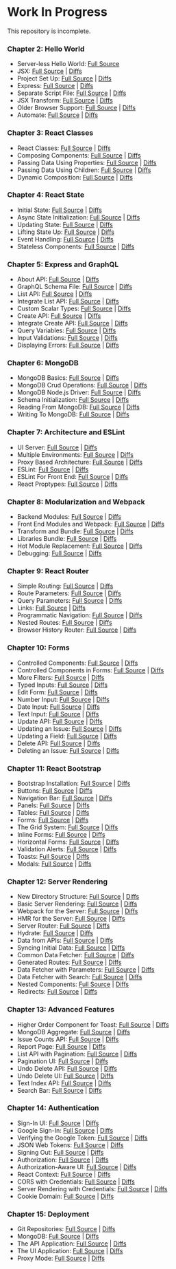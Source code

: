# Work In Progress

This repository is incomplete.

### Chapter 2: Hello World
   * Server-less Hello World: [Full Source](../../tree/02.01-server-less-hello-world)
   * JSX: [Full Source](../../tree/02.02-jsx) | [Diffs](../../compare/02.01-server-less-hello-world...02.02-jsx#files_bucket)
   * Project Set Up: [Full Source](../../tree/02.03-project-set-up) | [Diffs](../../compare/02.02-jsx...02.03-project-set-up#files_bucket)
   * Express: [Full Source](../../tree/02.04-express) | [Diffs](../../compare/02.03-project-set-up...02.04-express#files_bucket)
   * Separate Script File: [Full Source](../../tree/02.05-separate-script-file) | [Diffs](../../compare/02.04-express...02.05-separate-script-file#files_bucket)
   * JSX Transform: [Full Source](../../tree/02.06-jsx-transform) | [Diffs](../../compare/02.05-separate-script-file...02.06-jsx-transform#files_bucket)
   * Older Browser Support: [Full Source](../../tree/02.07-older-browser-support) | [Diffs](../../compare/02.06-jsx-transform...02.07-older-browser-support#files_bucket)
   * Automate: [Full Source](../../tree/02.08-automate) | [Diffs](../../compare/02.07-older-browser-support...02.08-automate#files_bucket)

### Chapter 3: React Classes
   * React Classes: [Full Source](../../tree/03.01-react-classes) | [Diffs](../../compare/02.08-automate...03.01-react-classes#files_bucket)
   * Composing Components: [Full Source](../../tree/03.02-composing-components) | [Diffs](../../compare/03.01-react-classes...03.02-composing-components#files_bucket)
   * Passing Data Using Properties: [Full Source](../../tree/03.03-passing-data-using-properties) | [Diffs](../../compare/03.02-composing-components...03.03-passing-data-using-properties#files_bucket)
   * Passing Data Using Children: [Full Source](../../tree/03.04-passing-data-using-children) | [Diffs](../../compare/03.03-passing-data-using-properties...03.04-passing-data-using-children#files_bucket)
   * Dynamic Composition: [Full Source](../../tree/03.05-dynamic-composition) | [Diffs](../../compare/03.04-passing-data-using-children...03.05-dynamic-composition#files_bucket)

### Chapter 4: React State
   * Initial State: [Full Source](../../tree/04.01-initial-state) | [Diffs](../../compare/03.05-dynamic-composition...04.01-initial-state#files_bucket)
   * Async State Initialization: [Full Source](../../tree/04.02-async-state-initialization) | [Diffs](../../compare/04.01-initial-state...04.02-async-state-initialization#files_bucket)
   * Updating State: [Full Source](../../tree/04.03-updating-state) | [Diffs](../../compare/04.02-async-state-initialization...04.03-updating-state#files_bucket)
   * Lifting State Up: [Full Source](../../tree/04.04-lifting-state-up) | [Diffs](../../compare/04.03-updating-state...04.04-lifting-state-up#files_bucket)
   * Event Handling: [Full Source](../../tree/04.05-event-handling) | [Diffs](../../compare/04.04-lifting-state-up...04.05-event-handling#files_bucket)
   * Stateless Components: [Full Source](../../tree/04.06-stateless-components) | [Diffs](../../compare/04.05-event-handling...04.06-stateless-components#files_bucket)

### Chapter 5: Express and GraphQL
   * About API: [Full Source](../../tree/05.01-about-api) | [Diffs](../../compare/04.06-stateless-components...05.01-about-api#files_bucket)
   * GraphQL Schema File: [Full Source](../../tree/05.02-graphql-schema-file) | [Diffs](../../compare/05.01-about-api...05.02-graphql-schema-file#files_bucket)
   * List API: [Full Source](../../tree/05.03-list-api) | [Diffs](../../compare/05.02-graphql-schema-file...05.03-list-api#files_bucket)
   * Integrate List API: [Full Source](../../tree/05.04-integrate-list-api) | [Diffs](../../compare/05.03-list-api...05.04-integrate-list-api#files_bucket)
   * Custom Scalar Types: [Full Source](../../tree/05.05-custom-scalar-types) | [Diffs](../../compare/05.04-integrate-list-api...05.05-custom-scalar-types#files_bucket)
   * Create API: [Full Source](../../tree/05.06-create-api) | [Diffs](../../compare/05.05-custom-scalar-types...05.06-create-api#files_bucket)
   * Integrate Create API: [Full Source](../../tree/05.07-integrate-create-api) | [Diffs](../../compare/05.06-create-api...05.07-integrate-create-api#files_bucket)
   * Query Variables: [Full Source](../../tree/05.08-query-variables) | [Diffs](../../compare/05.07-integrate-create-api...05.08-query-variables#files_bucket)
   * Input Validations: [Full Source](../../tree/05.09-input-validations) | [Diffs](../../compare/05.08-query-variables...05.09-input-validations#files_bucket)
   * Displaying Errors: [Full Source](../../tree/05.10-displaying-errors) | [Diffs](../../compare/05.09-input-validations...05.10-displaying-errors#files_bucket)

### Chapter 6: MongoDB
   * MongoDB Basics: [Full Source](../../tree/06.01-mongodb-basics) | [Diffs](../../compare/05.10-displaying-errors...06.01-mongodb-basics#files_bucket)
   * MongoDB Crud Operations: [Full Source](../../tree/06.02-mongodb-crud-operations) | [Diffs](../../compare/06.01-mongodb-basics...06.02-mongodb-crud-operations#files_bucket)
   * MongoDB Node.js Driver: [Full Source](../../tree/06.03-mongodb-node.js-driver) | [Diffs](../../compare/06.02-mongodb-crud-operations...06.03-mongodb-node.js-driver#files_bucket)
   * Schema Initialization: [Full Source](../../tree/06.04-schema-initialization) | [Diffs](../../compare/06.03-mongodb-node.js-driver...06.04-schema-initialization#files_bucket)
   * Reading From MongoDB: [Full Source](../../tree/06.05-reading-from-mongodb) | [Diffs](../../compare/06.04-schema-initialization...06.05-reading-from-mongodb#files_bucket)
   * Writing To MongoDB: [Full Source](../../tree/06.06-writing-to-mongodb) | [Diffs](../../compare/06.05-reading-from-mongodb...06.06-writing-to-mongodb#files_bucket)

### Chapter 7: Architecture and ESLint
   * UI Server: [Full Source](../../tree/07.01-ui-server) | [Diffs](../../compare/06.06-writing-to-mongodb...07.01-ui-server#files_bucket)
   * Multiple Environments: [Full Source](../../tree/07.02-multiple-environments) | [Diffs](../../compare/07.01-ui-server...07.02-multiple-environments#files_bucket)
   * Proxy Based Architecture: [Full Source](../../tree/07.03-proxy-based-architecture) | [Diffs](../../compare/07.02-multiple-environments...07.03-proxy-based-architecture#files_bucket)
   * ESLint: [Full Source](../../tree/07.04-eslint) | [Diffs](../../compare/07.03-proxy-based-architecture...07.04-eslint#files_bucket)
   * ESLint For Front End: [Full Source](../../tree/07.05-eslint-for-front-end) | [Diffs](../../compare/07.04-eslint...07.05-eslint-for-front-end#files_bucket)
   * React Proptypes: [Full Source](../../tree/07.06-react-proptypes) | [Diffs](../../compare/07.05-eslint-for-front-end...07.06-react-proptypes#files_bucket)

### Chapter 8: Modularization and Webpack
   * Backend Modules: [Full Source](../../tree/08.01-backend-modules) | [Diffs](../../compare/07.06-react-proptypes...08.01-backend-modules#files_bucket)
   * Front End Modules and Webpack: [Full Source](../../tree/08.02-front-end-modules-and-webpack) | [Diffs](../../compare/08.01-backend-modules...08.02-front-end-modules-and-webpack#files_bucket)
   * Transform and Bundle: [Full Source](../../tree/08.03-transform-and-bundle) | [Diffs](../../compare/08.02-front-end-modules-and-webpack...08.03-transform-and-bundle#files_bucket)
   * Libraries Bundle: [Full Source](../../tree/08.04-libraries-bundle) | [Diffs](../../compare/08.03-transform-and-bundle...08.04-libraries-bundle#files_bucket)
   * Hot Module Replacement: [Full Source](../../tree/08.05-hot-module-replacement) | [Diffs](../../compare/08.04-libraries-bundle...08.05-hot-module-replacement#files_bucket)
   * Debugging: [Full Source](../../tree/08.06-debugging) | [Diffs](../../compare/08.05-hot-module-replacement...08.06-debugging#files_bucket)

### Chapter 9: React Router
   * Simple Routing: [Full Source](../../tree/09.01-simple-routing) | [Diffs](../../compare/08.06-debugging...09.01-simple-routing#files_bucket)
   * Route Parameters: [Full Source](../../tree/09.02-route-parameters) | [Diffs](../../compare/09.01-simple-routing...09.02-route-parameters#files_bucket)
   * Query Parameters: [Full Source](../../tree/09.03-query-parameters) | [Diffs](../../compare/09.02-route-parameters...09.03-query-parameters#files_bucket)
   * Links: [Full Source](../../tree/09.04-links) | [Diffs](../../compare/09.03-query-parameters...09.04-links#files_bucket)
   * Programmatic Navigation: [Full Source](../../tree/09.05-programmatic-navigation) | [Diffs](../../compare/09.04-links...09.05-programmatic-navigation#files_bucket)
   * Nested Routes: [Full Source](../../tree/09.06-nested-routes) | [Diffs](../../compare/09.05-programmatic-navigation...09.06-nested-routes#files_bucket)
   * Browser History Router: [Full Source](../../tree/09.07-browser-history-router) | [Diffs](../../compare/09.06-nested-routes...09.07-browser-history-router#files_bucket)

### Chapter 10: Forms
   * Controlled Components: [Full Source](../../tree/10.01-controlled-components) | [Diffs](../../compare/09.07-browser-history-router...10.01-controlled-components#files_bucket)
   * Controlled Components in Forms: [Full Source](../../tree/10.02-controlled-components-in-forms) | [Diffs](../../compare/10.01-controlled-components...10.02-controlled-components-in-forms#files_bucket)
   * More Filters: [Full Source](../../tree/10.03-more-filters) | [Diffs](../../compare/10.02-controlled-components-in-forms...10.03-more-filters#files_bucket)
   * Typed Inputs: [Full Source](../../tree/10.04-typed-inputs) | [Diffs](../../compare/10.03-more-filters...10.04-typed-inputs#files_bucket)
   * Edit Form: [Full Source](../../tree/10.05-edit-page) | [Diffs](../../compare/10.04-typed-inputs...10.05-edit-page#files_bucket)
   * Number Input: [Full Source](../../tree/10.06-number-input) | [Diffs](../../compare/10.05-edit-page...10.06-number-input#files_bucket)
   * Date Input: [Full Source](../../tree/10.07-date-input) | [Diffs](../../compare/10.06-number-input...10.07-date-input#files_bucket)
   * Text Input: [Full Source](../../tree/10.08-text-input) | [Diffs](../../compare/10.07-date-input...10.08-text-input#files_bucket)
   * Update API: [Full Source](../../tree/10.09-update-api) | [Diffs](../../compare/10.08-text-input...10.09-update-api#files_bucket)
   * Updating an Issue: [Full Source](../../tree/10.10-updating-an-issue) | [Diffs](../../compare/10.09-update-api...10.10-updating-an-issue#files_bucket)
   * Updating a Field: [Full Source](../../tree/10.11-updating-a-field) | [Diffs](../../compare/10.10-updating-an-issue...10.11-updating-a-field#files_bucket)
   * Delete API: [Full Source](../../tree/10.12-delete-api) | [Diffs](../../compare/10.11-updating-a-field...10.12-delete-api#files_bucket)
   * Deleting an Issue: [Full Source](../../tree/10.13-deleting-an-issue) | [Diffs](../../compare/10.12-delete-api...10.13-deleting-an-issue#files_bucket)

### Chapter 11: React Bootstrap
   * Bootstrap Installation: [Full Source](../../tree/11.01-bootstrap-installation) | [Diffs](../../compare/10.13-deleting-an-issue...11.01-bootstrap-installation#files_bucket)
   * Buttons: [Full Source](../../tree/11.02-buttons) | [Diffs](../../compare/11.01-bootstrap-installation...11.02-buttons#files_bucket)
   * Navigation Bar: [Full Source](../../tree/11.03-navigation-bar) | [Diffs](../../compare/11.02-buttons...11.03-navigation-bar#files_bucket)
   * Panels: [Full Source](../../tree/11.04-panels) | [Diffs](../../compare/11.03-navigation-bar...11.04-panels#files_bucket)
   * Tables: [Full Source](../../tree/11.05-tables) | [Diffs](../../compare/11.04-panels...11.05-tables#files_bucket)
   * Forms: [Full Source](../../tree/11.06-forms) | [Diffs](../../compare/11.05-tables...11.06-forms#files_bucket)
   * The Grid System: [Full Source](../../tree/11.07-grid-system) | [Diffs](../../compare/11.06-forms...11.07-grid-system#files_bucket)
   * Inline Forms: [Full Source](../../tree/11.08-inline-forms) | [Diffs](../../compare/11.07-grid-system...11.08-inline-forms#files_bucket)
   * Horizontal Forms: [Full Source](../../tree/11.09-horizontal-forms) | [Diffs](../../compare/11.08-inline-forms...11.09-horizontal-forms#files_bucket)
   * Validation Alerts: [Full Source](../../tree/11.10-validation-alerts) | [Diffs](../../compare/11.09-horizontal-forms...11.10-validation-alerts#files_bucket)
   * Toasts: [Full Source](../../tree/11.11-toasts) | [Diffs](../../compare/11.10-validation-alerts...11.11-toasts#files_bucket)
   * Modals: [Full Source](../../tree/11.12-modals) | [Diffs](../../compare/11.11-toasts...11.12-modals#files_bucket)

### Chapter 12: Server Rendering
   * New Directory Structure: [Full Source](../../tree/12.01-directory-structure) | [Diffs](../../compare/11.12-modals...12.01-directory-structure#files_bucket)
   * Basic Server Rendering: [Full Source](../../tree/12.02-basic-server-rendering) | [Diffs](../../compare/12.01-directory-structure...12.02-basic-server-rendering#files_bucket)
   * Webpack for the Server: [Full Source](../../tree/12.03-webpack-for-server) | [Diffs](../../compare/12.02-basic-server-rendering...12.03-webpack-for-server#files_bucket)
   * HMR for the Server: [Full Source](../../tree/12.04-hmr-for-server) | [Diffs](../../compare/12.03-webpack-for-server...12.04-hmr-for-server#files_bucket)
   * Server Router: [Full Source](../../tree/12.05-server-router) | [Diffs](../../compare/12.04-hmr-for-server...12.05-server-router#files_bucket)
   * Hydrate: [Full Source](../../tree/12.06-hydrate) | [Diffs](../../compare/12.05-server-router...12.06-hydrate#files_bucket)
   * Data from APIs: [Full Source](../../tree/12.07-data-from-apis) | [Diffs](../../compare/12.06-hydrate...12.07-data-from-apis#files_bucket)
   * Syncing Initial Data: [Full Source](../../tree/12.08-syncing-initial-data) | [Diffs](../../compare/12.07-data-from-apis...12.08-syncing-initial-data#files_bucket)
   * Common Data Fetcher: [Full Source](../../tree/12.09-common-data-fetcher) | [Diffs](../../compare/12.08-syncing-initial-data...12.09-common-data-fetcher#files_bucket)
   * Generated Routes: [Full Source](../../tree/12.10-generated-routes) | [Diffs](../../compare/12.09-common-data-fetcher...12.10-generated-routes#files_bucket)
   * Data Fetcher with Parameters: [Full Source](../../tree/12.11-data-fetcher-with-parameters) | [Diffs](../../compare/12.10-generated-routes...12.11-data-fetcher-with-parameters#files_bucket)
   * Data Fetcher with Search: [Full Source](../../tree/12.12-data-fetcher-with-search) | [Diffs](../../compare/12.11-data-fetcher-with-parameters...12.12-data-fetcher-with-search#files_bucket)
   * Nested Components: [Full Source](../../tree/12.13-nested-components) | [Diffs](../../compare/12.12-data-fetcher-with-search...12.13-nested-components#files_bucket)
   * Redirects: [Full Source](../../tree/12.14-redirects) | [Diffs](../../compare/12.13-nested-components...12.14-redirects#files_bucket)

### Chapter 13: Advanced Features
   * Higher Order Component for Toast: [Full Source](../../tree/13.01-higher-order-component-for-toast) | [Diffs](../../compare/12.14-redirects...13.01-higher-order-component-for-toast#files_bucket)
   * MongoDB Aggregate: [Full Source](../../tree/13.02-mongodb-aggregate) | [Diffs](../../compare/13.01-higher-order-component-for-toast...13.02-mongodb-aggregate#files_bucket)
   * Issue Counts API: [Full Source](../../tree/13.03-issue-counts-api) | [Diffs](../../compare/13.02-mongodb-aggregate...13.03-issue-counts-api#files_bucket)
   * Report Page: [Full Source](../../tree/13.04-report-page) | [Diffs](../../compare/13.03-issue-counts-api...13.04-report-page#files_bucket)
   * List API with Pagination: [Full Source](../../tree/13.05-list-api-with-pagination) | [Diffs](../../compare/13.04-report-page...13.05-list-api-with-pagination#files_bucket)
   * Pagination UI: [Full Source](../../tree/13.06-pagination-ui) | [Diffs](../../compare/13.05-list-api-with-pagination...13.06-pagination-ui#files_bucket)
   * Undo Delete API: [Full Source](../../tree/13.07-undo-delete-api) | [Diffs](../../compare/13.06-pagination-ui...13.07-undo-delete-api#files_bucket)
   * Undo Delete UI: [Full Source](../../tree/13.08-undo-delete-ui) | [Diffs](../../compare/13.07-undo-delete-api...13.08-undo-delete-ui#files_bucket)
   * Text Index API: [Full Source](../../tree/13.09-text-index-api) | [Diffs](../../compare/13.08-undo-delete-ui...13.09-text-index-api#files_bucket)
   * Search Bar: [Full Source](../../tree/13.10-search-bar) | [Diffs](../../compare/13.09-text-index-api...13.10-search-bar#files_bucket)

### Chapter 14: Authentication
   * Sign-In UI: [Full Source](../../tree/14.01-sign-in-ui) | [Diffs](../../compare/13.10-search-bar...14.01-sign-in-ui#files_bucket)
   * Google Sign-In: [Full Source](../../tree/14.02-google-sign-in) | [Diffs](../../compare/14.01-sign-in-ui...14.02-google-sign-in#files_bucket)
   * Verifying the Google Token: [Full Source](../../tree/14.03-verifying-google-token) | [Diffs](../../compare/14.02-google-sign-in...14.03-verifying-google-token#files_bucket)
   * JSON Web Tokens: [Full Source](../../tree/14.04-json-web-tokens) | [Diffs](../../compare/14.03-verifying-google-token...14.04-json-web-tokens#files_bucket)
   * Signing Out: [Full Source](../../tree/14.05-authorization) | [Diffs](../../compare/14.04-json-web-tokens...14.05-authorization#files_bucket)
   * Authorization: [Full Source](../../tree/14.05-signing-out) | [Diffs](../../compare/14.05-authorization...14.05-signing-out#files_bucket)
   * Authorization-Aware UI: [Full Source](../../tree/14.07-auth-aware-ui) | [Diffs](../../compare/14.05-signing-out...14.07-auth-aware-ui#files_bucket)
   * React Context: [Full Source](../../tree/14.08-react-context) | [Diffs](../../compare/14.07-auth-aware-ui...14.08-react-context#files_bucket)
   * CORS with Credentials: [Full Source](../../tree/14.09-cors-with-credentials) | [Diffs](../../compare/14.08-react-context...14.09-cors-with-credentials#files_bucket)
   * Server Rendering with Credentials: [Full Source](../../tree/14.10-server-rendering-with-credentials) | [Diffs](../../compare/14.09-cors-with-credentials...14.10-server-rendering-with-credentials#files_bucket)
   * Cookie Domain: [Full Source](../../tree/14.11-cookie-domain) | [Diffs](../../compare/14.10-server-rendering-with-credentials...14.11-cookie-domain#files_bucket)

### Chapter 15: Deployment
   * Git Repositories: [Full Source](../../tree/15.01-git-repositories) | [Diffs](../../compare/14.11-cookie-domain...15.01-git-repositories#files_bucket)
   * MongoDB: [Full Source](../../tree/15.02-mongodb) | [Diffs](../../compare/15.01-git-repositories...15.02-mongodb#files_bucket)
   * The API Application: [Full Source](../../tree/15.03-api-application) | [Diffs](../../compare/15.02-mongodb...15.03-api-application#files_bucket)
   * The UI Application: [Full Source](../../tree/15.04-ui-application) | [Diffs](../../compare/15.03-api-application...15.04-ui-application#files_bucket)
   * Proxy Mode: [Full Source](../../tree/15.05-proxy-mode) | [Diffs](../../compare/15.04-ui-application...15.05-proxy-mode#files_bucket)
